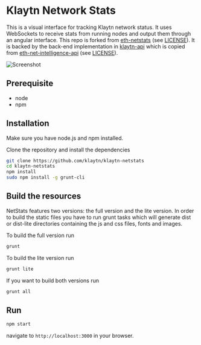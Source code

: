 Klaytn Network Stats
============

This is a visual interface for tracking Klaytn network status.
It uses WebSockets to receive stats from running nodes and output them through an angular interface.
This repo is forked from [eth-netstats](https://github.com/cubedro/eth-netstats) (see [LICENSE](/LICENSE)).
It is backed by the back-end implementation in [klaytn-api](/klaytn-api)
which is copied from [eth-net-intelligence-api](https://github.com/cubedro/eth-net-intelligence-api) (see [LICENSE](/klaytn-api/LICENSE)).

![Screenshot](https://raw.githubusercontent.com/klaytn/klaytn-netstats/master/src/images/screenshot.jpg?v=0.0.6 "Screenshot")

## Prerequisite
* node
* npm

## Installation
Make sure you have node.js and npm installed.

Clone the repository and install the dependencies

```bash
git clone https://github.com/klaytn/klaytn-netstats
cd klaytn-netstats
npm install
sudo npm install -g grunt-cli
```

## Build the resources
NetStats features two versions: the full version and the lite version. In order to build the static files you have to run grunt tasks which will generate dist or dist-lite directories containing the js and css files, fonts and images.

To build the full version run
```bash
grunt
```

To build the lite version run
```bash
grunt lite
```

If you want to build both versions run
```bash
grunt all
```

## Run

```bash
npm start
```

navigate to `http://localhost:3000` in your browser.
